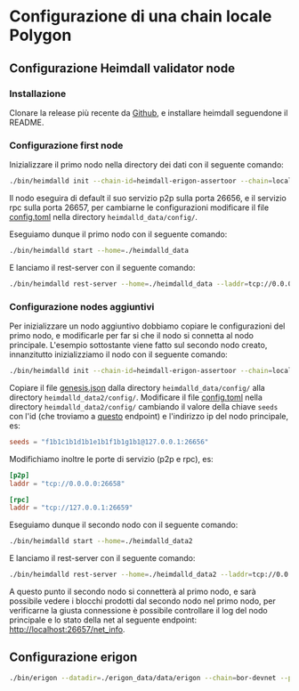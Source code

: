 # Configurazione di una chain locale Polygon

## Configurazione Heimdall validator node

### Installazione

Clonare la release più recente da [Github](https://github.com/maticnetwork/heimdall/releases), e installare heimdall seguendone il README.

### Configurazione first node

Inizializzare il primo nodo nella directory dei dati con il seguente comando:

```bash
./bin/heimdalld init --chain-id=heimdall-erigon-assertoor --chain=local --home=./heimdalld_data
```

Il nodo eseguira di default il suo servizio p2p sulla porta 26656, e il servizio rpc sulla porta 26657, per cambiarne le configurazioni modificare il file [config.toml](./heimdalld_data/config/config.toml) nella directory `heimdalld_data/config/`.

Eseguiamo dunque il primo nodo con il seguente comando:

```bash
./bin/heimdalld start --home=./heimdalld_data
```

E lanciamo il rest-server con il seguente comando:

```bash
./bin/heimdalld rest-server --home=./heimdalld_data --laddr=tcp://0.0.0.0:1317 --node=tcp://localhost:26657
```

### Configurazione nodes aggiuntivi

Per inizializzare un nodo aggiuntivo dobbiamo copiare le configurazioni del primo nodo, e modificarle per far si che il nodo si connetta al nodo principale. L'esempio sottostante viene fatto sul secondo nodo creato, innanzitutto inizializziamo il nodo con il seguente comando:

```bash
./bin/heimdalld init --chain-id=heimdall-erigon-assertoor --chain=local --home=./heimdalld_data2
```

Copiare il file [genesis.json](./heimdalld_data/config/genesis.json) dalla directory `heimdalld_data/config/` alla directory `heimdalld_data2/config/`.
Modificare il file [config.toml](./heimdalld_data2/config/config.toml) nella directory `heimdalld_data2/config/` cambiando il valore della chiave `seeds` con l'id (che troviamo a [questo](http://localhost:26657/status?) endpoint) e l'indirizzo ip del nodo principale, es:

```toml
seeds = "f1b1c1b1d1b1e1b1f1b1g1b1@127.0.0.1:26656"
```

Modifichiamo inoltre le porte di servizio (p2p e rpc), es:

```toml
[p2p]
laddr = "tcp://0.0.0.0:26658"

[rpc]
laddr = "tcp://127.0.0.1:26659"
```

Eseguiamo dunque il secondo nodo con il seguente comando:

```bash
./bin/heimdalld start --home=./heimdalld_data2
```

E lanciamo il rest-server con il seguente comando:

```bash
./bin/heimdalld rest-server --home=./heimdalld_data2 --laddr=tcp://0.0.0.0:1318 --node=tcp://localhost:26659 --grpc-addr 0.0.0.0:3133
```

A questo punto il secondo nodo si connetterà al primo nodo, e sarà possibile vedere i blocchi prodotti dal secondo nodo nel primo nodo, per verificarne la giusta connessione è possibile controllare il log del nodo principale e lo stato della net al seguente endpoint: [http://localhost:26657/net_info](http://localhost:26657/net_info).

## Configurazione erigon

```bash
./bin/erigon --datadir=./erigon_data/data/erigon --chain=bor-devnet --private.api.addr=localhost:9090 --http.api=eth,erigon,web3,net,debug,trace,txpool,parity,admin --http.corsdomain="*" --bor.heimdall=http://localhost:1317
```
